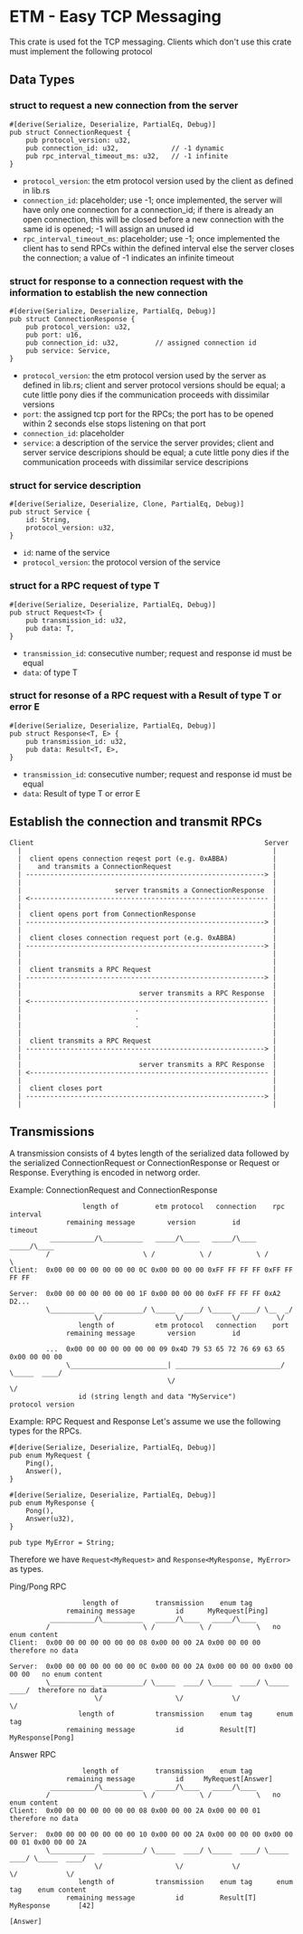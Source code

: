 # ETM - Easy TCP Messaging
This crate is used fot the TCP messaging. Clients which don't use this crate must implement the following protocol

## Data Types

### struct to request a new connection from the server

```
#[derive(Serialize, Deserialize, PartialEq, Debug)]
pub struct ConnectionRequest {
    pub protocol_version: u32,
    pub connection_id: u32,             // -1 dynamic
    pub rpc_interval_timeout_ms: u32,   // -1 infinite
}
```

+ `protocol_version`: the etm protocol version used by the client as defined in lib.rs
+ `connection_id`: placeholder; use -1; once implemented, the server will have only one connection for a connection_id; if there is already an open connection, this will be closed before a new connection with the same id is opened; -1 will assign an unused id
+ `rpc_interval_timeout_ms`: placeholder; use -1; once implemented the client has to send RPCs within the defined interval else the server closes the connection; a value of -1 indicates an infinite timeout


### struct for response to a connection request with the information to establish the new connection

```
#[derive(Serialize, Deserialize, PartialEq, Debug)]
pub struct ConnectionResponse {
    pub protocol_version: u32,
    pub port: u16,
    pub connection_id: u32,         // assigned connection id
    pub service: Service,
}
```

+ `protocol_version`: the etm protocol version used by the server as defined in lib.rs; client and server protocol versions should be equal; a cute little pony dies if the communication proceeds with dissimilar versions
+ `port`: the assigned tcp port for the RPCs; the port has to be opened within 2 seconds else stops listening on that port
+ `connection_id`: placeholder
+ `service`: a description of the service the server provides; client and server service descripions should be equal; a cute little pony dies if the communication proceeds with dissimilar service descripions


### struct for service description

```
#[derive(Serialize, Deserialize, Clone, PartialEq, Debug)]
pub struct Service {
    id: String,
    protocol_version: u32,
}
```

+ `id`: name of the service
+ `protocol_version`: the protocol version of the service


### struct for a RPC request of type T

```
#[derive(Serialize, Deserialize, PartialEq, Debug)]
pub struct Request<T> {
    pub transmission_id: u32,
    pub data: T,
}
```

+ `transmission_id`: consecutive number; request and response id must be equal
+ `data`: of type T


### struct for resonse of a RPC request with a Result of type T or error E

```
#[derive(Serialize, Deserialize, PartialEq, Debug)]
pub struct Response<T, E> {
    pub transmission_id: u32,
    pub data: Result<T, E>,
}
```

+ `transmission_id`: consecutive number; request and response id must be equal
+ `data`: Result of type T or error E


## Establish the connection and transmit RPCs
```
Client                                                         Server
  |                                                              |
  |  client opens connection reqest port (e.g. 0xABBA)           |
  |    and transmits a ConnectionRequest                         |
  | -----------------------------------------------------------> |
  |                                                              |
  |                       server transmits a ConnectionResponse  |
  | <----------------------------------------------------------- |
  |                                                              |
  |  client opens port from ConnectionResponse                   |
  | -----------------------------------------------------------> |
  |                                                              |
  |  client closes connection request port (e.g. 0xABBA)         |
  | -----------------------------------------------------------> |
  |                                                              |
  |                                                              |
  |  client transmits a RPC Request                              |
  | -----------------------------------------------------------> |
  |                                                              |
  |                             server transmits a RPC Response  |
  | <----------------------------------------------------------- |
  |                            .                                 |
  |                            .                                 |
  |                            .                                 |
  |                                                              |
  |  client transmits a RPC Request                              |
  | -----------------------------------------------------------> |
  |                                                              |
  |                             server transmits a RPC Response  |
  | <----------------------------------------------------------- |
  |                                                              |
  |  client closes port                                          |
  | -----------------------------------------------------------> |
  |                                                              |
```

## Transmissions
A transmission consists of 4 bytes length of the serialized data followed by the serialized ConnectionRequest or ConnectionResponse or Request or Response. Everything is encoded in networg order.

Example: ConnectionRequest and ConnectionResponse
```
                  length of         etm protocol   connection    rpc interval
              remaining message        version         id          timeout
          ___________/\__________   _____/\____   _____/\____   _____/\____
         /                       \ /           \ /           \ /           \
Client:  0x00 00 00 00 00 00 00 0C 0x00 00 00 00 0xFF FF FF FF 0xFF FF FF FF

Server:  0x00 00 00 00 00 00 00 1F 0x00 00 00 00 0xFF FF FF FF 0xA2 D2...
         \___________  __________/ \_____  ____/ \_____  ____/ \__  _/
                     \/                  \/            \/         \/
                 length of          etm protocol   connection    port
              remaining message        version         id

         ...  0x00 00 00 00 00 00 00 09 0x4D 79 53 65 72 76 69 63 65 0x00 00 00 00
              \________________________| __________________________/ \_____  ____/
                                       \/                                  \/
                 id (string length and data "MyService")            protocol version
```


Example: RPC Request and Response
Let's assume we use the following types for the RPCs.
```
#[derive(Serialize, Deserialize, PartialEq, Debug)]
pub enum MyRequest {
    Ping(),
    Answer(),
}

#[derive(Serialize, Deserialize, PartialEq, Debug)]
pub enum MyResponse {
    Pong(),
    Answer(u32),
}

pub type MyError = String;
```
Therefore we have `Request<MyRequest>` and `Response<MyResponse, MyError>` as types.

Ping/Pong RPC
```
                  length of         transmission    enum tag
              remaining message          id      MyRequest[Ping]
          ___________/\__________   _____/\____   _____/\____
         /                       \ /           \ /           \   no enum content
Client:  0x00 00 00 00 00 00 00 08 0x00 00 00 2A 0x00 00 00 00  therefore no data

Server:  0x00 00 00 00 00 00 00 0C 0x00 00 00 2A 0x00 00 00 00 0x00 00 00 00   no enum content
         \___________  __________/ \_____  ____/ \_____  ____/ \_____  ____/  therefore no data
                     \/                  \/            \/            \/
                 length of          transmission    enum tag      enum tag
              remaining message          id         Result[T]  MyResponse[Pong]
```

Answer RPC
```
                  length of         transmission    enum tag
              remaining message          id     MyRequest[Answer]
          ___________/\__________   _____/\____   _____/\____
         /                       \ /           \ /           \   no enum content
Client:  0x00 00 00 00 00 00 00 08 0x00 00 00 2A 0x00 00 00 01  therefore no data

Server:  0x00 00 00 00 00 00 00 10 0x00 00 00 2A 0x00 00 00 00 0x00 00 00 01 0x00 00 00 2A
         \___________  __________/ \_____  ____/ \_____  ____/ \_____  ____/ \_____  ____/
                     \/                  \/            \/            \/            \/
                 length of          transmission    enum tag      enum tag    enum content
              remaining message          id         Result[T]    MyResponse       [42]
                                                                  [Answer]
```
